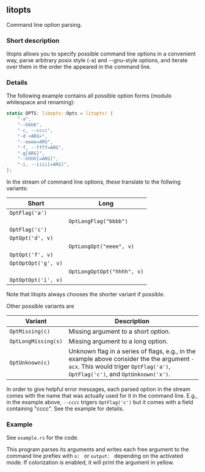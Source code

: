 ## litopts

Command line option parsing.

### Short description

litopts allows you to specify possible command line options in a convenient way,
parse arbitrary posix style (-a) and --gnu-style options, and iterate over them
in the order the appeared in the command line.

### Details

The following example contains all possible option forms (modulo whitespace and
renaming):
```rust
static OPTS: libopts::Opts = litopts! {
    "-a",
    "--bbbb",
    "-c, --cccc",
    "-d <ARG>",
    "--eeee=ARG",
    "-f, --ffff=ARG",
    "-g[ARG]",
    "--hhhh[=ARG]",
    "-i, --iiii[=ARG]",
};
```
In the stream of command line options, these translate to the follwing variants:

Short | Long
----- | ---
`OptFlag('a')` | 
             | `OptLongFlag("bbbb")`
`OptFlag('c')` |
`OptOpt('d', v)` |
               | `OptLongOpt("eeee", v)`
`OptOpt('f', v)` |
`OptOptOpt('g', v)` |
                  | `OptLongOptOpt("hhhh", v)`
`OptOptOpt('i', v)` |

Note that litopts always chooses the shorter variant if possible.

Other possible variants are

Variant | Description
---|---
`OptMissing(c)` | Missing argument to a short option.
`OptLongMissing(s)` | Missing argument to a long option.
`OptUnknown(c)` | Unknown flag in a series of flags, e.g., in the example above consider the the argument `-acx`. This would triger `OptFlag('a')`, `OptFlag('c')`, and `OptUnknown('x')`.

In order to give helpful error messages, each parsed option in the stream comes
with the name that was actually used for it in the command line. E.g., in the
example above, `--cccc` trigers `OptFlag('c')` but it comes with a field
containing "cccc". See the example for details.

### Example

See `example.rs` for the code.

This program parses its arguments and writes each free argument to the command
line prefiex with `o: ` or `output: ` depending on the activated mode.
If colorization is enabled, it will print the argument in yellow.
